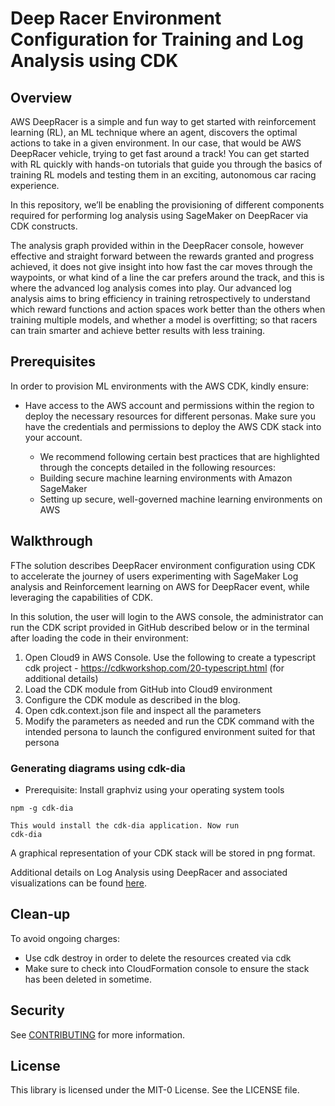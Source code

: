 # Deep Racer Environment Configuration for Training and Log Analysis using CDK

## Overview

AWS DeepRacer is a simple and fun way to get started with reinforcement learning (RL), an ML technique where an agent, discovers the optimal actions to take in a given environment. In our case, that would be AWS DeepRacer vehicle, trying to get fast around a track! You can get started with RL quickly with hands-on tutorials that guide you through the basics of training RL models and testing them in an exciting, autonomous car racing experience. 

In this repository, we’ll be enabling the provisioning of different components required for performing log analysis using SageMaker on DeepRacer via CDK constructs. 

The analysis graph provided within in the DeepRacer console, however effective and straight forward between the rewards granted and progress achieved, it does not give insight into how fast the car moves through the waypoints, or what kind of a line the car prefers around the track, and this is where the advanced log analysis comes into play. Our advanced log analysis aims to bring efficiency in training retrospectively to understand which reward functions and action spaces work better than the others when training multiple models, and whether a model is overfitting; so that racers can train smarter and achieve better results with less training.


## Prerequisites

In order to provision ML environments with the AWS CDK, kindly ensure:
* Have access to the AWS account and permissions within the region to deploy the necessary resources for different personas. Make sure you have the credentials and permissions to deploy the AWS CDK stack into your account.

    * We recommend following certain best practices that are highlighted through the concepts detailed in the following resources:  
    * Building secure machine learning environments with Amazon SageMaker
    * Setting up secure, well-governed machine learning environments on AWS


## Walkthrough

FThe solution describes DeepRacer environment configuration using CDK to accelerate the journey of users experimenting with SageMaker Log analysis and Reinforcement learning on AWS for DeepRacer event, while leveraging the capabilities of CDK.  

In this solution, the user will login to the AWS console, the administrator can run the CDK script provided in GitHub described below or in the terminal after loading the code in their environment:

1. Open Cloud9 in AWS Console. Use the following to create a typescript cdk project - https://cdkworkshop.com/20-typescript.html (for additional details)
2. Load the CDK module from GitHub into Cloud9 environment 
3. Configure the CDK module as described in the blog.
4. Open cdk.context.json file and inspect all the parameters 
5. Modify the parameters as needed and run the CDK command with the intended persona to launch the configured environment suited for that persona


### Generating diagrams using cdk-dia
- Prerequisite: Install graphviz using your operating system tools
```
npm -g cdk-dia

This would install the cdk-dia application. Now run
cdk-dia
```

A graphical representation of your CDK stack will be stored in png format.

Additional details on Log Analysis using DeepRacer and associated visualizations can be found [here](https://aws.amazon.com/blogs/machine-learning/using-log-analysis-to-drive-experiments-and-win-the-aws-deepracer-f1-proam-race/).


## Clean-up

To avoid ongoing charges:
- Use cdk destroy in order to delete the resources created via cdk
- Make sure to check into CloudFormation console to ensure the stack has been deleted in sometime. 

## Security

See [CONTRIBUTING](CONTRIBUTING.md#security-issue-notifications) for more information.

## License

This library is licensed under the MIT-0 License. See the LICENSE file.
